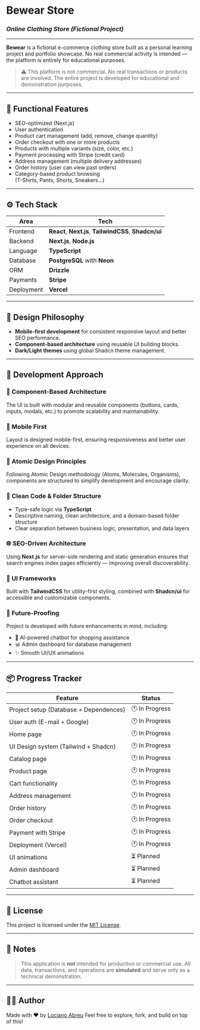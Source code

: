 # Bewear Store

### _Online Clothing Store (Fictional Project)_

---

**Bewear** is a fictional e-commerce clothing store built as a personal learning project and portfolio showcase. No real commercial activity is intended — the platform is entirely for educational purposes.

> ⚠️ This platform is not commercial. No real transactions or products are involved. The entire project is developed for educational and demonstration purposes.

---

## 🚀 Functional Features

- SEO-optimized (Next.js)
- User authentication
- Product cart management (add, remove, change quantity)
- Order checkout with one or more products
- Products with multiple variants (size, color, etc.)
- Payment processing with Stripe (credit card)
- Address management (multiple delivery addresses)
- Order history (user can view past orders)
- Category-based product browsing  
  (T-Shirts, Pants, Shorts, Sneakers...)

---

## ⚙️ Tech Stack

| Area       | Tech                                                   |
| ---------- | ------------------------------------------------------ |
| Frontend   | **React**, **Next.js**, **TailwindCSS**, **Shadcn/ui** |
| Backend    | **Next.js**, **Node.js**                               |
| Language   | **TypeScript**                                         |
| Database   | **PostgreSQL** with **Neon**                           |
| ORM        | **Drizzle**                                            |
| Payments   | **Stripe**                                             |
| Deployment | **Vercel**                                             |

---

## 📱 Design Philosophy

- **Mobile-first development** for consistent responsive layout and better SEO performance.
- **Component-based architecture** using reusable UI building blocks.
- **Dark/Light themes** using global Shadcn theme management.

---

## 🔧 Development Approach

### 🧱 Component-Based Architecture

The UI is built with modular and reusable components (buttons, cards, inputs, modals, etc.) to promote scalability and maintainability.

### 📲 Mobile First

Layout is designed mobile-first, ensuring responsiveness and better user experience on all devices.

### 🧠 Atomic Design Principles

Following Atomic Design methodology (Atoms, Molecules, Organisms), components are structured to simplify development and encourage clarity.

### 🧼 Clean Code & Folder Structure

- Type-safe logic via **TypeScript**
- Descriptive naming, clean architecture, and a domain-based folder structure
- Clear separation between business logic, presentation, and data layers

### 🌐 SEO-Driven Architecture

Using **Next.js** for server-side rendering and static generation ensures that search engines index pages efficiently — improving overall discoverability.

### 🌈 UI Frameworks

Built with **TailwindCSS** for utility-first styling, combined with **Shadcn/ui** for accessible and customizable components.

### 🧪 Future-Proofing

Project is developed with future enhancements in mind, including:

- 🔮 AI-powered chatbot for shopping assistance
- 📊 Admin dashboard for database management
- ✨ Smooth UI/UX animations

---

## 📦 Progress Tracker

| Feature                                | Status         |
| -------------------------------------- | -------------- |
| Project setup (Database + Dependences) | 🕐 In Progress |
| User auth (E-mail + Google)            | 🕐 In Progress |
| Home page                              | 🕐 In Progress |
| UI Design system (Tailwind + Shadcn)   | 🕐 In Progress |
| Catalog page                           | 🕐 In Progress |
| Product page                           | 🕐 In Progress |
| Cart functionality                     | 🕐 In Progress |
| Address management                     | 🕐 In Progress |
| Order history                          | 🕐 In Progress |
| Order checkout                         | 🕐 In Progress |
| Payment with Stripe                    | 🕐 In Progress |
| Deployment (Vercel)                    | 🕐 In Progress |
| UI animations                          | ⏳ Planned     |
| Admin dashboard                        | ⏳ Planned     |
| Chatbot assistant                      | ⏳ Planned     |

---

## 📄 License

This project is licensed under the [MIT License](LICENSE).

---

## 📝 Notes

> This application is **not** intended for production or commercial use. All data, transactions, and operations are **simulated** and serve only as a technical demonstration.

---

## 🙋‍♂️ Author

Made with ❤️ by [Luciano Abreu](https://github.com/LucianoAbreu)
Feel free to explore, fork, and build on top of this!
